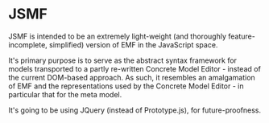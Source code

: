 # JSMF

JSMF is intended to be an extremely light-weight (and thoroughly feature-incomplete, simplified) version of EMF in the JavaScript space.

It's primary purpose is to serve as the abstract syntax framework for models transported to a partly re-written Concrete Model Editor - instead of the current DOM-based approach.
As such, it resembles an amalgamation of EMF and the representations used by the Concrete Model Editor - in particular that for the meta model.

It's going to be using JQuery (instead of Prototype.js), for future-proofness.

